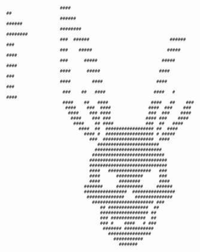                                                                                                     
                                                                                                    
                                                                                                    
                        ####                                             ##                         
                        ######                                        ######                        
                        ########                                    ########                        
                        ###  ######                              ######  ###                        
                        ###    #####                            #####   ####                        
                        ###      #####                        #####     ####                        
                        ####      #####                      ####       ###                         
                        ####        ####                    ####        ###                         
                         ###    ##   ####                  ####   #    ####                         
                         ####    ##   ####                ####   ##    ###                          
                          ####    ###  ####              ####  ###    ###                           
                           ####    ### ####              ###  ###    ####                           
                            ####    ### ###             #### ###    ####                            
                             ####    ## ####            ###  ##   ####                              
                               ####  ##  ################## ##  ####                                
                                 #### #  ################## # #####                                 
                                   ###  ###################  ####                                   
                                      #######################                                       
                                     #########################                                      
                                    ###########################                                     
                                   #############################                                    
                                   #############################                                    
                                   ####   ################   ###                                    
                                   ####      ##########      ###                                    
                                   ####       ########       ####                                   
                                 #######     ##########     ######                                  
                                 ################  ################                                 
                                  ##############    ##############                                  
                                    ####################### ###                                     
                                       ## ###############  ##                                       
                                       ################## ##                                        
                                       ### #############  ##                                        
                                       ### #    ####   # ###                                        
                                        ####### ###########                                         
                                          ################                                          
                                            ###########                                             
                                              #######                                               
                                                                                                    
                                                                                                    
    
                                                                                                    
                                                                                                    
                                                                                                    
                                                                                                    
                                                                                                    
